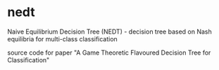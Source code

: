 # nedt
Naive Equilibrium Decision Tree (NEDT)  - decision tree based on Nash equilibria for multi-class classification

source code for paper "A Game Theoretic Flavoured Decision Tree for Classification"
